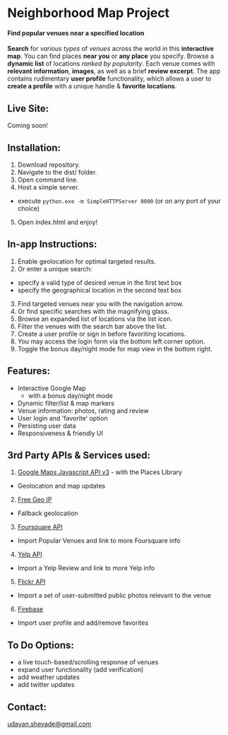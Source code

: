 # Neighborhood Map Project

#### Find popular venues near a specified location

**Search** for *various types* of *venues* across the world in this **interactive map**. You can find places **near you** or **any place** you specify. Browse a **dynamic list** of locations *ranked by popularity*. Each venue comes with **relevant information**, **images**, as well as a brief **review excerpt**. The app contains rudimentary **user profile** functionality, which allows a user to **create a profile** with a unique handle & **favorite locations**.

## Live Site:

Coming soon!

## Installation:

1. Download repository.
2. Navigate to the dist/ folder.
3. Open command line.
4. Host a simple server.
  * execute `python.exe -m SimpleHTTPServer 8000` (or on any port of your choice)
5. Open index.html and enjoy!

## In-app Instructions:

1. Enable geolocation for optimal targeted results.
2. Or enter a unique search:
  - specify a valid type of desired venue in the first text box
  - specify the geographical location in the second text box
3. Find targeted venues near you with the navigation arrow.
4. Or find specific searches with the magnifying glass.
5. Browse an expanded list of locations via the list icon.
6. Filter the venues with the search bar above the list.
7. Create a user profile or sign in before favoriting locations.
8. You may access the login form via the bottom left corner option.
9. Toggle the bonus day/night mode for map view in the bottom right.


## Features:

- Interactive Google Map
  - with a bonus day/night mode
- Dynamic filter/list & map markers
- Venue information: photos, rating and review
- User login and 'favorite' option
- Persisting user data
- Responsiveness & friendly UI

## 3rd Party APIs & Services used:

1. [Google Maps Javascript API v3](https://developers.google.com/maps/documentation/javascript/) - with the Places Library
  * Geolocation and map updates
2. [Free Geo IP](http://freegeoip.net/)
  * Fallback geolocation
3. [Foursquare API](https://developer.foursquare.com/)
  * Import Popular Venues and link to more Foursquare info
4. [Yelp API](https://www.yelp.com/developers/documentation/v2/overview)
  * Import a Yelp Review and link to more Yelp info
5. [Flickr API](https://www.flickr.com/services/api/)
  * Import a set of user-submitted public photos relevant to the venue
6. [Firebase](https://www.firebase.com)
  * Import user profile and add/remove favorites

## To Do Options:

- a live touch-based/scrolling response of venues
- expand user functionality (add verification)
- add weather updates
- add twitter updates

## Contact:

udayan.shevade@gmail.com